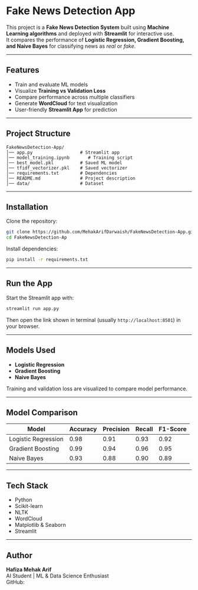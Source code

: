 
#  Fake News Detection App

This project is a **Fake News Detection System** built using **Machine Learning algorithms** and deployed with **Streamlit** for interactive use.  
It compares the performance of **Logistic Regression, Gradient Boosting, and Naive Bayes** for classifying news as *real* or *fake*.  

---

##  Features
- Train and evaluate ML models
- Visualize **Training vs Validation Loss**
- Compare performance across multiple classifiers
- Generate **WordCloud** for text visualization
- User-friendly **Streamlit App** for prediction

---

##  Project Structure
```
FakeNewsDetection-App/
│── app.py                  # Streamlit app
│── model_training.ipynb       # Training script
│── best_model.pkl          # Saved ML model
│── tfidf_vectorizer.pkl    # Saved vectorizer
│── requirements.txt        # Dependencies
│── README.md               # Project description
│── data/                   # Dataset
```

---

##  Installation

Clone the repository:
```bash
git clone https://github.com/MehakArifDarwaish/FakeNewsDetection-App.git
cd FakeNewsDetection-Ap
```

Install dependencies:
```bash
pip install -r requirements.txt
```

---

##  Run the App

Start the Streamlit app with:
```bash
streamlit run app.py
```

Then open the link shown in terminal (usually `http://localhost:8501`) in your browser.

---

##  Models Used
- **Logistic Regression**
- **Gradient Boosting**
- **Naive Bayes**

Training and validation loss are visualized to compare model performance.

---

##  Model Comparison

| Model               | Accuracy | Precision | Recall | F1-Score |
|----------------------|----------|-----------|--------|----------|
| Logistic Regression  | 0.98     | 0.91      | 0.93   | 0.92     |
| Gradient Boosting    | 0.99     | 0.94      | 0.96   | 0.95     |
| Naive Bayes          | 0.93     | 0.88      | 0.90   | 0.89     |


---

##  Tech Stack
- Python 
- Scikit-learn
- NLTK
- WordCloud
- Matplotlib & Seaborn
- Streamlit

---

## Author
**Hafiza Mehak Arif**  
AI Student | ML & Data Science Enthusiast  
GitHub: [<MehakArifDarwaish>](https://github.com/MehakArifDarwaish/fake_news_detection.git>)  

